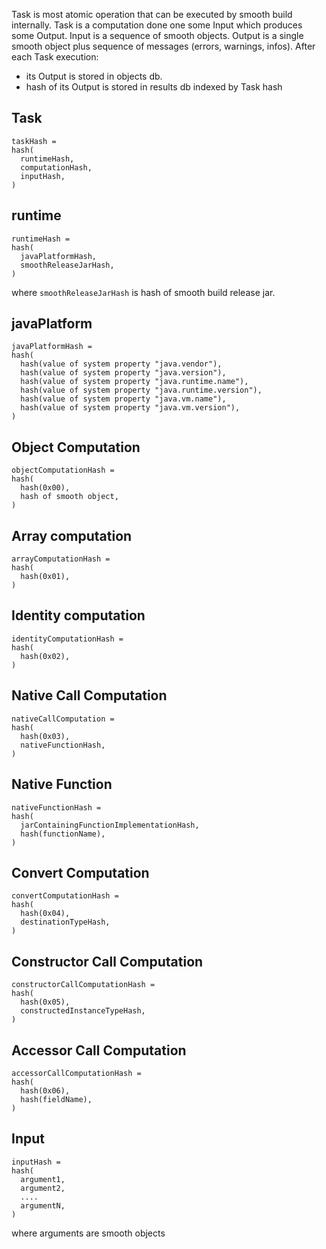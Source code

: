 Task is most atomic operation that can be executed by smooth build internally.
Task is a computation done one some Input which produces some Output.
Input is a sequence of smooth objects.
Output is a single smooth object plus sequence of messages (errors, warnings, infos). 
After each Task execution:
 - its Output is stored in objects db.
 - hash of its Output is stored in results db indexed by Task hash
 

Task
----

```
taskHash =
hash(
  runtimeHash,
  computationHash,
  inputHash,
)
```

runtime
-------

```
runtimeHash =
hash(
  javaPlatformHash,
  smoothReleaseJarHash,
)
```

where `smoothReleaseJarHash` is hash of smooth build release jar.


javaPlatform
------------

```
javaPlatformHash =
hash(
  hash(value of system property "java.vendor"),
  hash(value of system property "java.version"),
  hash(value of system property "java.runtime.name"),
  hash(value of system property "java.runtime.version"),
  hash(value of system property "java.vm.name"),
  hash(value of system property "java.vm.version"),
)
```

Object Computation
-----------------

```
objectComputationHash =
hash(
  hash(0x00),
  hash of smooth object,
)
```

Array computation
-----------------

```
arrayComputationHash =
hash(
  hash(0x01),
)
```

Identity computation
--------------------

```
identityComputationHash =
hash(
  hash(0x02),
)
```

Native Call Computation
-----------------------

```
nativeCallComputation =
hash(
  hash(0x03),
  nativeFunctionHash,
)
```

Native Function
---------------

```
nativeFunctionHash =
hash(
  jarContainingFunctionImplementationHash,
  hash(functionName),
)
```

Convert Computation
-------------------

```
convertComputationHash =
hash(
  hash(0x04),
  destinationTypeHash,
)
```

Constructor Call Computation
----------------------------

```
constructorCallComputationHash =
hash(
  hash(0x05),
  constructedInstanceTypeHash,
)
```

Accessor Call Computation
-------------------------

```
accessorCallComputationHash =
hash(
  hash(0x06),
  hash(fieldName),
)
```

Input
-----

```
inputHash =
hash(
  argument1,
  argument2,
  ....
  argumentN,
)
```
where arguments are smooth objects